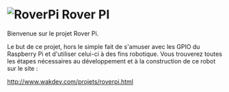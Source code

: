 ![RoverPi](http://www.wakdev.com/contents/images/projets/roverpi/roverpi2.jpg)
Rover PI
================================================

Bienvenue sur le projet Rover Pi.

Le but de ce projet, hors le simple fait de s'amuser avec les GPIO du Raspberry Pi et d'utiliser celui-ci à des fins robotique.
Vous trouverez toutes les étapes nécessaires au développement et à la construction de ce robot sur le site : 

http://www.wakdev.com/projets/roverpi.html
